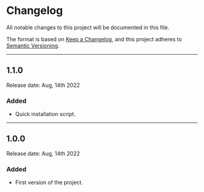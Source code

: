 # Changelog
All notable changes to this project will be documented in this file.

The format is based on [Keep a Changelog](https://keepachangelog.com/en/1.0.0/),
and this project adheres to [Semantic Versioning](https://semver.org/spec/v2.0.0.html).

***

## 1.1.0
Release date: Aug, 14th 2022

### Added
+ Quick installation script.

***

## 1.0.0
Release date: Aug, 14th 2022

### Added
+ First version of the project.

